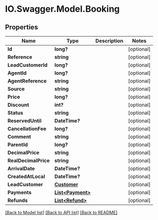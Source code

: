 # IO.Swagger.Model.Booking
## Properties

Name | Type | Description | Notes
------------ | ------------- | ------------- | -------------
**Id** | **long?** |  | [optional] 
**Reference** | **string** |  | [optional] 
**LeadCustomerId** | **long?** |  | [optional] 
**AgentId** | **long?** |  | [optional] 
**AgentReference** | **string** |  | [optional] 
**Source** | **string** |  | [optional] 
**Price** | **long?** |  | [optional] 
**Discount** | **int?** |  | [optional] 
**Status** | **string** |  | [optional] 
**ReservedUntil** | **DateTime?** |  | [optional] 
**CancellationFee** | **long?** |  | [optional] 
**Comment** | **string** |  | [optional] 
**ParentId** | **long?** |  | [optional] 
**DecimalPrice** | **string** |  | [optional] 
**RealDecimalPrice** | **string** |  | [optional] 
**ArrivalDate** | **DateTime?** |  | [optional] 
**CreatedAtLocal** | **DateTime?** |  | [optional] 
**LeadCustomer** | [**Customer**](Customer.md) |  | [optional] 
**Payments** | [**List&lt;Payment&gt;**](Payment.md) |  | [optional] 
**Refunds** | [**List&lt;Refund&gt;**](Refund.md) |  | [optional] 

[[Back to Model list]](../README.md#documentation-for-models) [[Back to API list]](../README.md#documentation-for-api-endpoints) [[Back to README]](../README.md)

